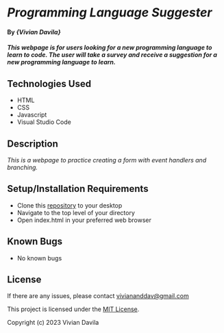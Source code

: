 # _Programming Language Suggester_

#### By _**{Vivian Davila}**_

#### _This webpage is for users looking for a new programming language to learn to code. The user will take a survey and receive a suggestion for a new programming language to learn._

## Technologies Used

* HTML
* CSS
* Javascript
* Visual Studio Code

## Description

_This is a webpage to practice creating a form with event handlers and branching._

## Setup/Installation Requirements

* Clone this [repository](https://github.com/vivianandi/programming-lang-suggester.git) to your desktop
* Navigate to the top level of your directory
* Open index.html in your preferred web browser

## Known Bugs

* No known bugs

## License

If there are any issues, please contact viviananddav@gmail.com

This project is licensed under the [MIT License](https://opensource.org/licenses/MIT).

Copyright (c) 2023 Vivian Davila
